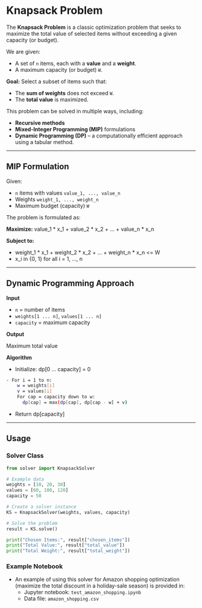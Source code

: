 # Knapsack Problem

The **Knapsack Problem** is a classic optimization problem that seeks to maximize the total value of selected items without exceeding a given capacity (or budget).

We are given:
- A set of `n` items, each with a **value** and a **weight**.
- A maximum capacity (or budget) `W`.

**Goal:** Select a subset of items such that:
- The **sum of weights** does not exceed `W`.
- The **total value** is maximized.

This problem can be solved in multiple ways, including:
- **Recursive methods**
- **Mixed-Integer Programming (MIP)** formulations
- **Dynamic Programming (DP)** – a computationally efficient approach using a tabular method.

---

## **MIP Formulation**

Given:
- `n` items with values `value_1, ..., value_n`
- Weights `weight_1, ..., weight_n`
- Maximum budget (capacity) `W`

The problem is formulated as:

**Maximize:**
value_1 * x_1 + value_2 * x_2 + ... + value_n * x_n

**Subject to:**
- weight_1 * x_1 + weight_2 * x_2 + ... + weight_n * x_n <= W
- x_i in {0, 1} for all i = 1, ..., n
---

## **Dynamic Programming Approach**

**Input**
- `n` = number of items 
- `weights[1 ... n]`, `values[1 ... n]`
- `capacity` = maximum capacity

**Output**

Maximum total value

**Algorithm**
- Initialize: dp[0 ... capacity] = 0 
```bash
- For i = 1 to n:
    w = weights[i]
    v = values[i]
    For cap = capacity down to w:
      dp[cap] = max(dp[cap], dp[cap - w] + v)
```
- Return dp[capacity]
---

## **Usage**

### **Solver Class**
```python
from solver import KnapsackSolver

# Example data
weights = [10, 20, 30]
values = [60, 100, 120]
capacity = 50

# Create a solver instance
KS = KnapsackSolver(weights, values, capacity)

# Solve the problem
result = KS.solve()

print("Chosen Items:", result["chosen_items"])
print("Total Value:", result["total_value"])
print("Total Weight:", result["total_weight"])
```

### Example Notebook

- An example of using this solver for Amazon shopping optimization (maximize the total discount in a holiday-sale 
  season) is 
  provided in:
  - Jupyter notebook: `test_amazon_shopping.ipynb`
  - Data file: `amazon_shopping.csv`